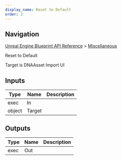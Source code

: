 ```yaml
---
display_name: Reset to Default
order: 2
---
```

## Navigation

[Unreal Engine Blueprint API Reference](https://dev.epicgames.com/documentation/en-us/unreal-engine/BlueprintAPI) > [Miscellaneous](https://dev.epicgames.com/documentation/en-us/unreal-engine/BlueprintAPI/Miscellaneous)

Reset to Default

Target is DNAAsset Import UI

## Inputs

| Type | Name | Description |
| --- | --- | --- |
| exec | In |  |
| object | Target |  |

## Outputs

| Type | Name | Description |
| --- | --- | --- |
| exec | Out |  |
